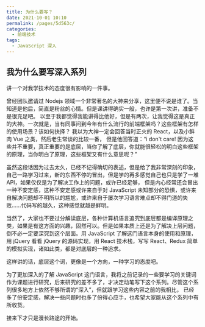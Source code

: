 ```yaml
---
title: 为什么要写？
date: 2021-10-01 10:10
permalink: /pages/5d563c/
categories:
  - 前端技术
tags:
  - JavaScript 深入
---
```


## 我为什么要写深入系列

讲一个对我学技术的态度很有影响的一件事。

曾经团队邀请过 Nodejs 领域一个非常著名的大神来分享，这里便不说是谁了。当知道是他后，简直是粉丝的心情。但是课讲得确实一般，也许是第一次讲，准备不是很充足吧。
以至于我都觉得我能讲得比他好，但是有两次，让我觉得这是真正的大神。一次就是，当有同事问到今年有什么流行的前端框架吗？这些框架有怎样的使用场景？该如何抉择？
我以为大神一定会回答当时正火的 React，以及小鲜肉 Vue 之类，然后老生常谈的比较一番，
但是他回答道：“i don't care! 因为这些并不重要，真正重要的是底层，当你了解了底层，你就能很轻松的明白这些框架的原理，当你明白了原理，这些框架又有什么意思呢？”

虽然这段话因为过去太久，已经不记得确切的表述，但是给了我非常深刻的印象，自己一路学习过来，新的东西不停的冒出，但是学的再多感觉自己也只是学了一堆 API，如果仅仅是为了解决工作上的问题，或许已经足够，
但是内心经常还会冒出一种不安定感，这种不安定感或许来自于对 JavaScript 未知部分的恐惧，或许来自解决问题却不明所以的尴尬，或许来自于屡次学习语言难点却不得门道的失败......代码写的越久，这种感觉就越是鲜明。

当然了，大家也不要过分解读底层，各种计算机语言追究到底层都是编译原理之类，如果是有这方面的兴趣，固然可以。但是如果本质上还是为了解决上层问题，倒不必一定要深究到这个层面。用 JavaScript 了解这门语言本身的使用和原理，
用 jQuery 看看 jQuery 的源码实现，用 React 技术栈，写写 React、Redux 简单的模拟实现，诸如此类，都是对底层的一种追求。

这样讲的话，底层这个词，更像是一个方向，一种学习的态度吧。

为了更加深入的了解 JavaScript 这门语言，我将之前记录的一些要学习的关键词作为课题进行研究，后来研究的差不多了，才决定动笔写下这个系列。尽管这个系列很多地方上依然不够所谓的“深入”，但就跟学习这些内容之前的我相比，
已经多了份安定感，解决一些问题时也多了份得心应手，也希望大家能从这个系列中有所收货。

接来下才只是漫长路途的开始。
